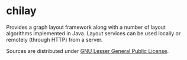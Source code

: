 # chilay
Provides a graph layout framework along with a number of layout algorithms implemented in Java. Layout services can be used locally or remotely (through HTTP) from a server.

Sources are distributed under [GNU Lesser General Public License](http://www.gnu.org/licenses/lgpl.html).

